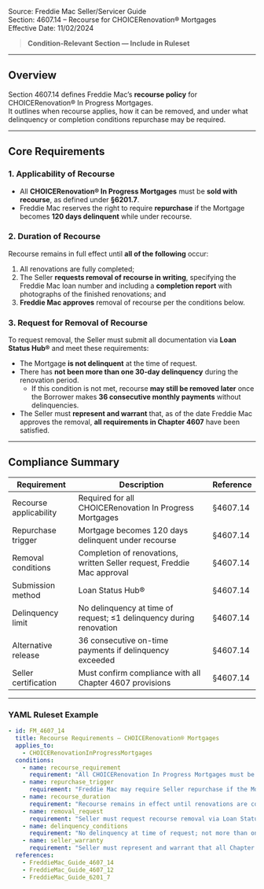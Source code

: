 Source: Freddie Mac Seller/Servicer Guide  
Section: 4607.14 – Recourse for CHOICERenovation® Mortgages  
Effective Date: 11/02/2024  

> **Condition-Relevant Section — Include in Ruleset**

---

## Overview  

Section 4607.14 defines Freddie Mac’s **recourse policy** for CHOICERenovation® In Progress Mortgages.  
It outlines when recourse applies, how it can be removed, and under what delinquency or completion conditions repurchase may be required.

---

## Core Requirements  

### 1. Applicability of Recourse  
- All **CHOICERenovation® In Progress Mortgages** must be **sold with recourse**, as defined under **§6201.7**.  
- Freddie Mac reserves the right to require **repurchase** if the Mortgage becomes **120 days delinquent** while under recourse.  

### 2. Duration of Recourse  
Recourse remains in full effect until **all of the following** occur:  
1. All renovations are fully completed;  
2. The Seller **requests removal of recourse in writing**, specifying the Freddie Mac loan number and including a **completion report** with photographs of the finished renovations; and  
3. **Freddie Mac approves** removal of recourse per the conditions below.

### 3. Request for Removal of Recourse  
To request removal, the Seller must submit all documentation via **Loan Status Hub®** and meet these requirements:  

- The Mortgage **is not delinquent** at the time of request.  
- There has **not been more than one 30-day delinquency** during the renovation period.  
  - If this condition is not met, recourse **may still be removed later** once the Borrower makes **36 consecutive monthly payments** without delinquencies.  
- The Seller must **represent and warrant** that, as of the date Freddie Mac approves the removal, **all requirements in Chapter 4607** have been satisfied.  

---

## Compliance Summary  

| Requirement | Description | Reference |
|--------------|-------------|------------|
| Recourse applicability | Required for all CHOICERenovation In Progress Mortgages | §4607.14 |
| Repurchase trigger | Mortgage becomes 120 days delinquent under recourse | §4607.14 |
| Removal conditions | Completion of renovations, written Seller request, Freddie Mac approval | §4607.14 |
| Submission method | Loan Status Hub® | §4607.14 |
| Delinquency limit | No delinquency at time of request; ≤1 delinquency during renovation | §4607.14 |
| Alternative release | 36 consecutive on-time payments if delinquency exceeded | §4607.14 |
| Seller certification | Must confirm compliance with all Chapter 4607 provisions | §4607.14 |

---

### YAML Ruleset Example  

```yaml
- id: FM_4607_14
  title: Recourse Requirements – CHOICERenovation® Mortgages
  applies_to:
    - CHOICERenovationInProgressMortgages
  conditions:
    - name: recourse_requirement
      requirement: "All CHOICERenovation In Progress Mortgages must be sold with recourse per §6201.7."
    - name: repurchase_trigger
      requirement: "Freddie Mac may require Seller repurchase if the Mortgage becomes 120 days delinquent while under recourse."
    - name: recourse_duration
      requirement: "Recourse remains in effect until renovations are completed, Seller requests removal with documentation, and Freddie Mac approves removal."
    - name: removal_request
      requirement: "Seller must request recourse removal via Loan Status Hub® with Freddie Mac loan number and completion report with photographs."
    - name: delinquency_conditions
      requirement: "No delinquency at time of request; not more than one 30-day delinquency during renovation. If exceeded, recourse can be removed after 36 consecutive on-time payments."
    - name: seller_warranty
      requirement: "Seller must represent and warrant that all Chapter 4607 requirements have been satisfied before recourse removal."
  references:
    - FreddieMac_Guide_4607_14
    - FreddieMac_Guide_4607_12
    - FreddieMac_Guide_6201_7
